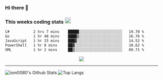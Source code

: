 ### Hi there 👋

<!--START_SECTION:giphy-->
<!--END_SECTION:giphy-->

### This weeks coding stats <img src="https://media1.giphy.com/media/LmNwrBhejkK9EFP504/giphy.gif?cid=ecf05e4723nsktnyyj53u162g7cy5rjqfg6gz06kxdg5y55g&rid=giphy.gif" width="20" height="20" />
<!--START_SECTION:waka-->

```txt
C#           2 hrs 7 mins    █████░░░░░░░░░░░░░░░░░░░░   19.70 %
Go           1 hr 48 mins    ████▒░░░░░░░░░░░░░░░░░░░░   16.76 %
JavaScript   1 hr 33 mins    ███▓░░░░░░░░░░░░░░░░░░░░░   14.52 %
PowerShell   1 hr 8 mins     ██▓░░░░░░░░░░░░░░░░░░░░░░   10.62 %
XML          1 hr 2 mins     ██▒░░░░░░░░░░░░░░░░░░░░░░   09.71 %
```

<!--END_SECTION:waka-->

<!--START_SECTION:comicstrip-->
<p align="center">
 <a href="https://xkcd.com/">
 <img src="https://imgs.xkcd.com/comics/number_line_branch.png" />
</a>
</p>
<!--END_SECTION:comicstrip-->

---

![ism0080's Github Stats](https://github-readme-stats.vercel.app/api?username=ism0080&show_icons=true%hide_border=true&hide=issues)
![Top Langs](https://github-readme-stats.vercel.app/api/top-langs/?username=ism0080&layout=compact)

<!--
**ism0080/ism0080** is a ✨ _special_ ✨ repository because its `README.md` (this file) appears on your GitHub profile.

Here are some ideas to get you started:

- 🔭 I’m currently working on ...
- 🌱 I’m currently learning ...
- 👯 I’m looking to collaborate on ...
- 🤔 I’m looking for help with ...
- 💬 Ask me about ...
- 📫 How to reach me: ...
- 😄 Pronouns: ...
- ⚡ Fun fact: ...
-->
